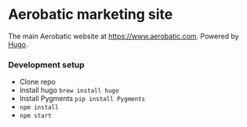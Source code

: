 # Aerobatic marketing site

The main Aerobatic website at https://www.aerobatic.com. Powered by [Hugo](https://gohugo.io).

### Development setup

* Clone repo
* Install hugo `brew install hugo`
* Install Pygments `pip install Pygments`
* `npm install`
* `npm start`

